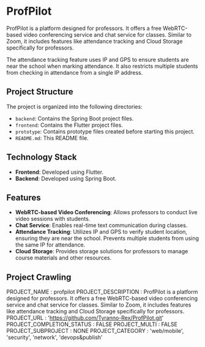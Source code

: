# ProfPilot

ProfPilot is a platform designed for professors. It offers a free WebRTC-based video conferencing service and chat service for classes. Similar to Zoom, it includes features like attendance tracking and Cloud Storage specifically for professors. 

The attendance tracking feature uses IP and GPS to ensure students are near the school when marking attendance. It also restricts multiple students from checking in attendance from a single IP address.

## Project Structure

The project is organized into the following directories:
- `backend`: Contains the Spring Boot project files.
- `frontend`: Contains the Flutter project files.
- `prototype`: Contains prototype files created before starting this project.
- `README.md`: This README file.

## Technology Stack

- **Frontend**: Developed using Flutter.
- **Backend**: Developed using Spring Boot.

## Features

- **WebRTC-based Video Conferencing**: Allows professors to conduct live video sessions with students.
- **Chat Service**: Enables real-time text communication during classes.
- **Attendance Tracking**: Utilizes IP and GPS to verify student location, ensuring they are near the school. Prevents multiple students from using the same IP for attendance.
- **Cloud Storage**: Provides storage solutions for professors to manage course materials and other resources.



## Project Crawling

PROJECT_NAME : profpilot
PROJECT_DESCRIPTION : ProfPilot is a platform designed for professors. It offers a free WebRTC-based video conferencing service and chat service for classes. Similar to Zoom, it includes features like attendance tracking and Cloud Storage specifically for professors.
PROJECT_URL : 'https://github.com/Tyranno-Rex/ProfPilot.git'
PROJECT_COMPLETION_STATUS : FALSE
PROJECT_MULTI : FALSE
PROJECT_SUBPROJECT : NONE
PROJECT_CATEGORY : 'web/mobile', 'security', 'network', 'devops&publish'